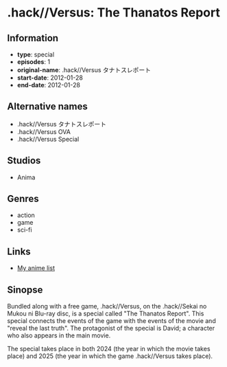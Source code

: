 # .hack//Versus: The Thanatos Report

## Information

-   **type**: special
-   **episodes**: 1
-   **original-name**: .hack//Versus タナトスレポート
-   **start-date**: 2012-01-28
-   **end-date**: 2012-01-28

## Alternative names

-   .hack//Versus タナトスレポート
-   .hack//Versus OVA
-   .hack//Versus Special

## Studios

-   Anima

## Genres

-   action
-   game
-   sci-fi

## Links

-   [My anime list](https://myanimelist.net/anime/15219/hack__Versus__The_Thanatos_Report)

## Sinopse

Bundled along with a free game, .hack//Versus, on the .hack//Sekai no Mukou ni Blu-ray disc, is a special called "The Thanatos Report". This special connects the events of the game with the events of the movie and "reveal the last truth". The protagonist of the special is David; a character who also appears in the main movie.

The special takes place in both 2024 (the year in which the movie takes place) and 2025 (the year in which the game .hack//Versus takes place).
